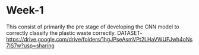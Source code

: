 # Week-1
This consist of primarily the pre stage of developing  the CNN model to correctly classify the plastic waste correctly. 
DATASET- https://drive.google.com/drive/folders/1hgJPseAsmVPt2LHaVWUFJwh4oNs7IS7w?usp=sharing
